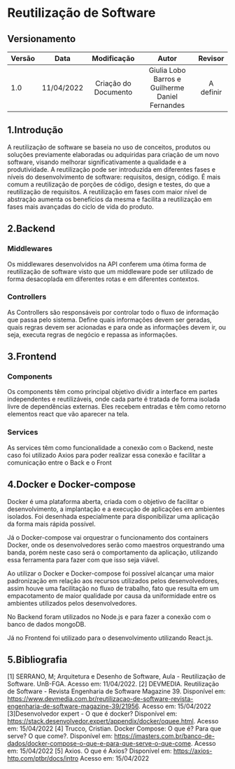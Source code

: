 # Reutilização de Software

## Versionamento

| Versão |    Data    |            Modificação             |                Autor                |                             Revisor                             |
| ------ | :--------: | :--------------------------------: | :---------------------------------: | :-------------------------------------------------------------: |
| 1.0    | 11/04/2022 |        Criação do Documento        |         Giulia Lobo Barros e Guilherme Daniel Fernandes          |                  A definir                |

## 1.Introdução

A reutilização de software se baseia no uso de conceitos, produtos ou soluções previamente elaboradas ou adquiridas para criação de um novo software, visando melhorar significativamente a qualidade e a produtividade.
A reutilização pode ser introduzida em diferentes fases e níveis do desenvolvimento de software: requisitos, design, código. É mais comum a reutilização de porções de código, design e testes, do que a reutilização de requisitos. A reutilização em fases com maior nível de abstração aumenta os benefícios da mesma e facilita a reutilização em fases mais avançadas do ciclo de vida do produto.

## 2.Backend

### Middlewares

Os middlewares desenvolvidos na API conferem uma ótima forma de reutilização de software visto que um middleware pode ser utilizado de forma desacoplada em diferentes rotas e em diferentes contextos.

### Controllers

As Controllers são responsáveis por controlar todo o fluxo de informação que passa pelo sistema. Define quais informações devem ser geradas, quais regras devem ser acionadas e para onde as informações devem ir, ou seja, executa regras de negócio e repassa as informações.

## 3.Frontend

### Components

Os components têm como principal objetivo dividir a interface em partes independentes e reutilizáveis, onde cada parte é tratada de forma isolada livre de dependências externas. Eles recebem entradas e têm como retorno elementos react que vão aparecer na tela.

### Services

As services têm como funcionalidade a conexão com o Backend, neste caso foi utilizado Axios para poder realizar essa conexão e facilitar a comunicação entre o Back e o Front

## 4.Docker e Docker-compose

Docker é uma plataforma aberta, criada com o objetivo de facilitar o desenvolvimento, a implantação e a execução de aplicações em ambientes isolados. Foi desenhada especialmente para disponibilizar uma aplicação da forma mais rápida possível.

Já o Docker-compose vai orquestrar o funcionamento dos containers Docker, onde os desenvolvedores serão como maestros orquestrando uma banda, porém neste caso será o comportamento da aplicação, utilizando essa ferramenta para fazer com que isso seja viável.

Ao utilizar o Docker e Docker-compose foi possível alcançar uma maior padronização em relação aos recursos utilizados pelos desenvolvedores, assim houve uma facilitação no fluxo de trabalho, fato que resulta em um empacotamento de maior qualidade por causa da uniformidade entre os ambientes utilizados pelos desenvolvedores.

No Backend foram utilizados no Node.js e para fazer a conexão com o banco de dados mongoDB.

Já no Frontend foi utilizado para o desenvolvimento utilizando React.js.

## 5.Bibliografia

[1] SERRANO, M; Arquitetura e Desenho de Software, Aula - Reutilização de Software. UnB-FGA. Acesso em: 11/04/2022.
[2] DEVMEDIA. Reutilização de Software - Revista Engenharia de Software Magazine 39. Disponível em: https://www.devmedia.com.br/reutilizacao-de-software-revista-engenharia-de-software-magazine-39/21956. Acesso em: 15/04/2022
[3]Desenvolvedor expert - O que é docker? Disponível em: https://stack.desenvolvedor.expert/appendix/docker/oquee.html. Acesso em: 15/04/2022
[4] Trucco, Cristian. Docker Compose: O que é? Para que serve? O que come?. Disponível em: https://imasters.com.br/banco-de-dados/docker-compose-o-que-e-para-que-serve-o-que-come. Acesso em: 15/04/2022
[5] Axios. O que é Axios? Disponível em: https://axios-http.com/ptbr/docs/intro Acesso em: 15/04/2022